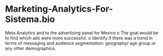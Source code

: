# Marketing-Analytics-For-Sistema.bio
Meta Analytics and to the advertising panel for Mexico o The goal would be to find which ads were more successful. o Identify if there was a trend in terms of messaging and audience segmentation: geography/ age group or any other demographics.
